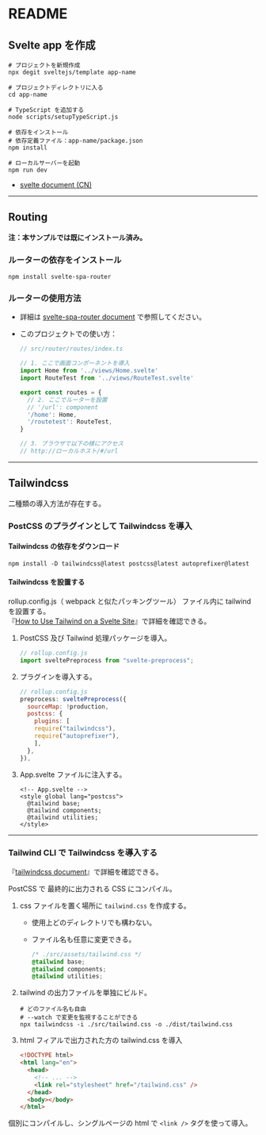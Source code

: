 # README

## Svelte app を作成

```shell
# プロジェクトを新規作成
npx degit sveltejs/template app-name

# プロジェクトディレクトリに入る
cd app-name

# TypeScript を追加する
node scripts/setupTypeScript.js

# 依存をインストール
# 依存定義ファイル：app-name/package.json
npm install

# ローカルサーバーを起動
npm run dev
```

- [svelte document (CN)](https://www.sveltejs.cn/)

---

## Routing

**注：本サンプルでは既にインストール済み。**

### ルーターの依存をインストール

```shell
npm install svelte-spa-router
```

### ルーターの使用方法

- 詳細は [svelte-spa-router document](https://github.com/ItalyPaleAle/svelte-spa-router) で参照してください。
- このプロジェクトでの使い方：

    ```typescript
    // src/router/routes/index.ts

    // 1. ここで画面コンポーネントを導入
    import Home from '../views/Home.svelte'
    import RouteTest from '../views/RouteTest.svelte'

    export const routes = {
      // 2. ここでルーターを設置
      // '/url': component
      '/home': Home,
      '/routetest': RouteTest,
    }

    // 3. ブラウザで以下の様にアクセス
    // http://ローカルホスト/#/url
    ```

---

## Tailwindcss

二種類の導入方法が存在する。

### PostCSS のプラグインとして Tailwindcss を導入

#### Tailwindcss の依存をダウンロード

```shell
npm install -D tailwindcss@latest postcss@latest autoprefixer@latest
```

#### Tailwindcss を設置する

rollup.config.js（ webpack と似たパッキングツール） ファイル内に tailwind を設置する。  
『[How to Use Tailwind on a Svelte Site](https://css-tricks.com/how-to-use-tailwind-on-a-svelte-site/)』で詳細を確認できる。

1. PostCSS 及び Tailwind 処理パッケージを導入。

     ```javascript
     // rollup.config.js
     import sveltePreprocess from "svelte-preprocess";
     ```

2. プラグインを導入する。

     ```javascript
     // rollup.config.js
     preprocess: sveltePreprocess({
       sourceMap: !production,
       postcss: {
         plugins: [
         require("tailwindcss"), 
         require("autoprefixer"),
         ],
       },
     }),
     ```

3. App.svelte ファイルに注入する。

     ```svelte
     <!-- App.svelte -->
     <style global lang="postcss">
       @tailwind base;
       @tailwind components;
       @tailwind utilities;
     </style>
     ```

---

### Tailwind CLI で Tailwindcss を導入する

『[tailwindcss document](https://tailwindcss.com/docs/installation#using-tailwind-cli)』で詳細を確認できる。

PostCSS で 最終的に出力される CSS にコンパイル。

1. css ファイルを置く場所に `tailwind.css` を作成する。
   - 使用上どのディレクトリでも構わない。
   - ファイル名も任意に変更できる。

     ```css
     /* ./src/assets/tailwind.css */
     @tailwind base;
     @tailwind components;
     @tailwind utilities;
     ```

2. tailwind の出力ファイルを単独にビルド。

   ```shell
   # どのファイル名も自由
   # --watch で変更を監視することができる
   npx tailwindcss -i ./src/tailwind.css -o ./dist/tailwind.css
   ```

3. html フィアルで出力された方の tailwind.css を導入

   ```html
   <!DOCTYPE html>
   <html lang="en">
     <head>
       <!-- ... -->
       <link rel="stylesheet" href="/tailwind.css" />
     </head>
     <body></body>
   </html>
   ```

個別にコンパイルし、シングルページの html で `<link />` タグを使って導入。
